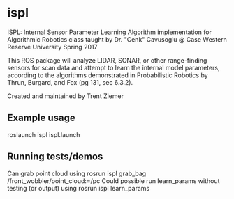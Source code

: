 # ispl

ISPL: Internal Sensor Parameter Learning
Algorithm implementation for Algorithmic Robotics class taught by Dr. "Cenk" Cavusoglu @ Case Western Reserve University Spring 2017

This ROS package will analyze LIDAR, SONAR, or other range-finding sensors for scan data and attempt to learn the internal model parameters, according to the algorithms demonstrated in Probabilistic Robotics by Thrun, Burgard, and Fox (pg 131, sec 6.3.2).

Created and maintained by Trent Ziemer

## Example usage
roslaunch ispl ispl.launch

## Running tests/demos
Can grab point cloud using rosrun ispl grab_bag /front_wobbler/point_cloud:=/pc
Could possible run learn_params without testing (or output) using rosrun ispl learn_params

